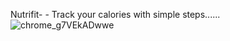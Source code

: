 Nutrifit- - Track your calories with simple steps......
![chrome_g7VEkADwwe](https://user-images.githubusercontent.com/104667189/203467710-fdfd4726-dbe8-4313-b29f-c735f6f35d78.png)
